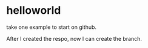 # helloworld
take one example to start on github.

After I created the respo, now I can create the branch.
